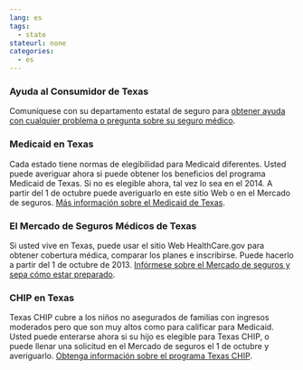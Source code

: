 ```yaml
--- 
lang: es 
tags: 
  - state
stateurl: none 
categories: 
  - es
--- 
```


### Ayuda al Consumidor de Texas

Comuníquese con su departamento estatal de seguro para [obtener ayuda con cualquier problema o pregunta sobre su seguro médico](http://www.tdi.texas.gov/index.html). 

### Medicaid en Texas

Cada estado tiene normas  de elegibilidad para Medicaid diferentes.  Usted puede averiguar ahora si puede obtener los beneficios del programa Medicaid de Texas. Si no es elegible ahora, tal vez lo sea en el 2014. A partir del 1 de octubre puede averiguarlo en este sitio Web o en el Mercado de seguros. [Más información sobre el Medicaid de Texas](https://www.yourtexasbenefits.com/ssp/SSPHome/ssphome.jsp). 

###  El Mercado de Seguros Médicos de Texas

Si usted vive en Texas, puede usar el sitio Web HealthCare.gov para obtener cobertura médica, comparar los planes e inscribirse. Puede hacerlo a partir del 1 de octubre de 2013. [Infórmese sobre el Mercado de seguros y sepa cómo estar preparado](/es/how-can-i-get-ready-to-enroll-in-the-marketplace). 

### CHIP en Texas

Texas CHIP cubre a los niños no asegurados de familias con ingresos moderados pero que son muy altos como para calificar para Medicaid. Usted puede enterarse ahora si su hijo es elegible para Texas CHIP, o puede llenar una solicitud en el Mercado de seguros el 1 de octubre y averiguarlo. [Obtenga información sobre el programa Texas CHIP](http://www.chipmedicaid.org/en).
